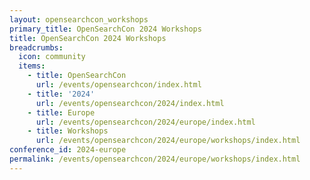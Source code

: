 ```yaml
---
layout: opensearchcon_workshops
primary_title: OpenSearchCon 2024 Workshops
title: OpenSearchCon 2024 Workshops
breadcrumbs:
  icon: community
  items:
    - title: OpenSearchCon
      url: /events/opensearchcon/index.html
    - title: '2024'
      url: /events/opensearchcon/2024/index.html
    - title: Europe
      url: /events/opensearchcon/2024/europe/index.html
    - title: Workshops
      url: /events/opensearchcon/2024/europe/workshops/index.html
conference_id: 2024-europe
permalink: /events/opensearchcon/2024/europe/workshops/index.html
---
```


